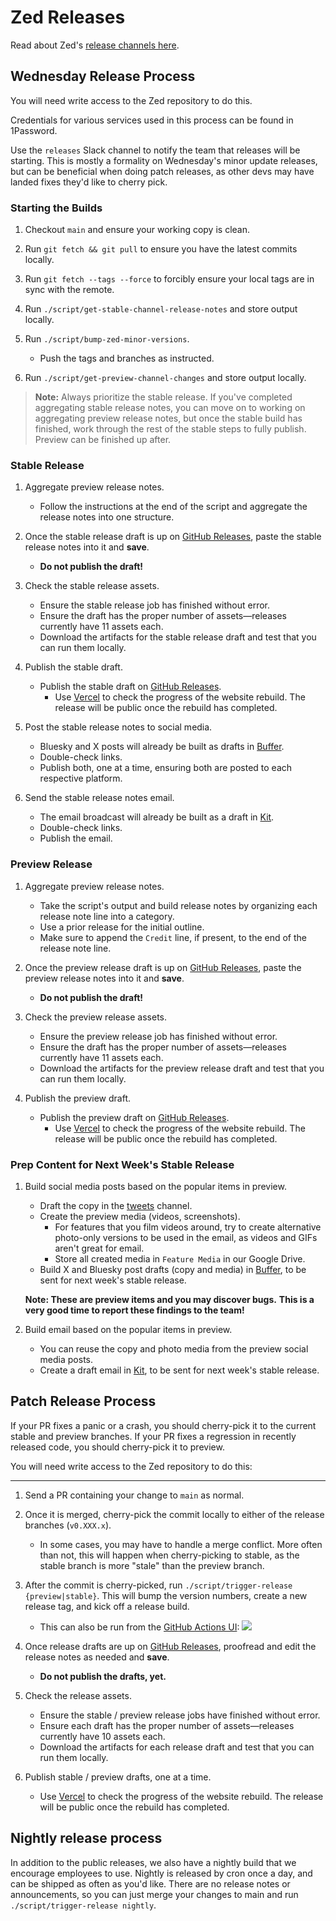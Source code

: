 # Zed Releases

Read about Zed's [release channels here](https://zed.dev/faq#what-are-the-release-channels).

## Wednesday Release Process

You will need write access to the Zed repository to do this.

Credentials for various services used in this process can be found in 1Password.

Use the `releases` Slack channel to notify the team that releases will be starting.
This is mostly a formality on Wednesday's minor update releases, but can be beneficial when doing patch releases, as other devs may have landed fixes they'd like to cherry pick.

### Starting the Builds

1. Checkout `main` and ensure your working copy is clean.

1. Run `git fetch && git pull` to ensure you have the latest commits locally.

1. Run `git fetch --tags --force` to forcibly ensure your local tags are in sync with the remote.

1. Run `./script/get-stable-channel-release-notes` and store output locally.

1. Run `./script/bump-zed-minor-versions`.

   - Push the tags and branches as instructed.

1. Run `./script/get-preview-channel-changes` and store output locally.

> **Note:** Always prioritize the stable release.
  If you've completed aggregating stable release notes, you can move on to working on aggregating preview release notes, but once the stable build has finished, work through the rest of the stable steps to fully publish.
  Preview can be finished up after.

### Stable Release

1. Aggregate preview release notes.

    - Follow the instructions at the end of the script and aggregate the release notes into one structure.

1. Once the stable release draft is up on [GitHub Releases](https://github.com/zed-industries/zed/releases), paste the stable release notes into it and **save**.

   - **Do not publish the draft!**

1. Check the stable release assets.

   - Ensure the stable release job has finished without error.
   - Ensure the draft has the proper number of assets—releases currently have 11 assets each.
   - Download the artifacts for the stable release draft and test that you can run them locally.

1. Publish the stable draft.

   - Publish the stable draft on [GitHub Releases](https://github.com/zed-industries/zed/releases).
     - Use [Vercel](https://vercel.com/zed-industries/zed-dev) to check the progress of the website rebuild.
       The release will be public once the rebuild has completed.

1. Post the stable release notes to social media.

   - Bluesky and X posts will already be built as drafts in [Buffer](https://buffer.com).
   - Double-check links.
   - Publish both, one at a time, ensuring both are posted to each respective platform.

1. Send the stable release notes email.

   - The email broadcast will already be built as a draft in [Kit](https://kit.com).
   - Double-check links.
   - Publish the email.

### Preview Release

1. Aggregate preview release notes.

   - Take the script's output and build release notes by organizing each release note line into a category.
   - Use a prior release for the initial outline.
   - Make sure to append the `Credit` line, if present, to the end of the release note line.

1. Once the preview release draft is up on [GitHub Releases](https://github.com/zed-industries/zed/releases), paste the preview release notes into it and **save**.

   - **Do not publish the draft!**

1. Check the preview release assets.

   - Ensure the preview release job has finished without error.
   - Ensure the draft has the proper number of assets—releases currently have 11 assets each.
   - Download the artifacts for the preview release draft and test that you can run them locally.

1. Publish the preview draft.

   - Publish the preview draft on [GitHub Releases](https://github.com/zed-industries/zed/releases).
     - Use [Vercel](https://vercel.com/zed-industries/zed-dev) to check the progress of the website rebuild.
       The release will be public once the rebuild has completed.

### Prep Content for Next Week's Stable Release

1. Build social media posts based on the popular items in preview.

   - Draft the copy in the [tweets](https://zed.dev/channel/tweets-23331) channel.
   - Create the preview media (videos, screenshots).
     - For features that you film videos around, try to create alternative photo-only versions to be used in the email, as videos and GIFs aren't great for email.
     - Store all created media in `Feature Media` in our Google Drive.
   - Build X and Bluesky post drafts (copy and media) in [Buffer](https://buffer.com), to be sent for next week's stable release.

   **Note: These are preview items and you may discover bugs.**
   **This is a very good time to report these findings to the team!**

1. Build email based on the popular items in preview.

   - You can reuse the copy and photo media from the preview social media posts.
   - Create a draft email in [Kit](https://kit.com), to be sent for next week's stable release.

## Patch Release Process

If your PR fixes a panic or a crash, you should cherry-pick it to the current stable and preview branches.
If your PR fixes a regression in recently released code, you should cherry-pick it to preview.

You will need write access to the Zed repository to do this:

---

1. Send a PR containing your change to `main` as normal.

1. Once it is merged, cherry-pick the commit locally to either of the release branches (`v0.XXX.x`).

   - In some cases, you may have to handle a merge conflict.
     More often than not, this will happen when cherry-picking to stable, as the stable branch is more "stale" than the preview branch.

1. After the commit is cherry-picked, run `./script/trigger-release {preview|stable}`.
   This will bump the version numbers, create a new release tag, and kick off a release build.

   - This can also be run from the [GitHub Actions UI](https://github.com/zed-industries/zed/actions/workflows/bump_patch_version.yml):
     ![](https://github.com/zed-industries/zed/assets/1486634/9e31ae95-09e1-4c7f-9591-944f4f5b63ea)

1. Once release drafts are up on [GitHub Releases](https://github.com/zed-industries/zed/releases), proofread and edit the release notes as needed and **save**.

   - **Do not publish the drafts, yet.**

1. Check the release assets.

   - Ensure the stable / preview release jobs have finished without error.
   - Ensure each draft has the proper number of assets—releases currently have 10 assets each.
   - Download the artifacts for each release draft and test that you can run them locally.

1. Publish stable / preview drafts, one at a time.
   - Use [Vercel](https://vercel.com/zed-industries/zed-dev) to check the progress of the website rebuild.
     The release will be public once the rebuild has completed.

## Nightly release process

In addition to the public releases, we also have a nightly build that we encourage employees to use.
Nightly is released by cron once a day, and can be shipped as often as you'd like.
There are no release notes or announcements, so you can just merge your changes to main and run `./script/trigger-release nightly`.
